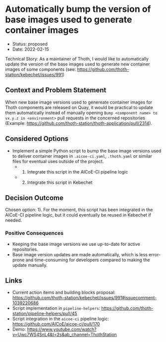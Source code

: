 # Automatically bump the version of base images used to generate container images

* Status: proposed
* Date: 2022-02-15

Technical Story: As a maintainer of Thoth, I would like to automatically update the version of the base images used to generate new container images of some components (see: https://github.com/thoth-station/kebechet/issues/991)

## Context and Problem Statement

When new base image versions used to genereate container images for Thoth components are released on Quay, it would be practical to update them automatically instead of manually opening `Bump <component name> to vx.y.z in <environment>` pull requests in the concerned repositories (Example: https://github.com/thoth-station/thoth-application/pull/2314).

## Considered Options

* Implement a simple Python script to bump the base image versions used to deliver container images in `.aicoe-ci.yaml`, `.thoth.yaml` or similar files for eventual uses outside of the project.
    * 1) Integrate this script in the AICoE-CI pipeline logic
    * 2) Integrate this script in Kebechet

## Decision Outcome

Chosen option: 1). For the moment, this script has been integrated in the AICoE-CI pipeline logic, but it could eventually be reused in Kebechet if needed.

### Positive Consequences <!-- optional -->

* Keeping the base image versions we use up-to-date for active repositories.
* Base image version updates are made automatically, which is less error-prone and time-consuming for developers compared to making the update manually.

## Links <!-- optional -->

* Current action items and building blocks proposal: https://github.com/thoth-station/kebechet/issues/991#issuecomment-1039220686
* Script implementation in `pipeline-helpers`: https://github.com/thoth-station/pipeline-helpers/pull/45
* Script integration in the `aicoe-ci` pipeline logic: https://github.com/AICoE/aicoe-ci/pull/170
* Demo: https://www.youtube.com/watch?v=Uwc7WS4SnL4&t=2s&ab_channel=ThothStation
<!-- markdownlint-disable-file MD013 -->
